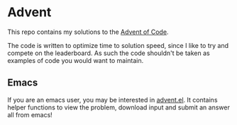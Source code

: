# Advent

This repo contains my solutions to the [Advent of
Code](http://adventofcode.com).

The code is written to optimize time to solution speed, since I like to try
and compete on the leaderboard. As such the code shouldn't be taken as
examples of code you would want to maintain.

## Emacs

If you are an emacs user, you may be interested in
[advent.el](./advent.el). It contains helper functions to view the problem,
download input and submit an answer all from emacs!
